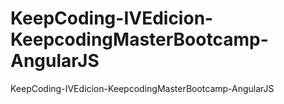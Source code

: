 # KeepCoding-IVEdicion-KeepcodingMasterBootcamp-AngularJS
KeepCoding-IVEdicion-KeepcodingMasterBootcamp-AngularJS

